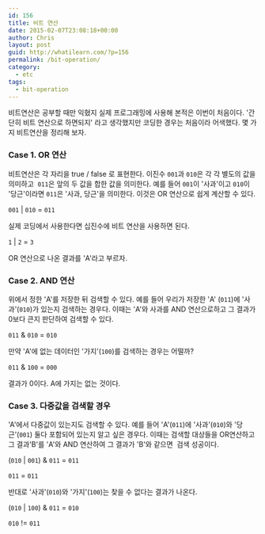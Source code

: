 ```yaml
---
id: 156
title: 비트 연산
date: 2015-02-07T23:08:18+00:00
author: Chris
layout: post
guid: http://whatilearn.com/?p=156
permalink: /bit-operation/
category:
  - etc
tags:
  - bit-operation
---
```

비트연산은 공부할 때만 익혔지 실제 프로그래밍에 사용해 본적은 이번이 처음이다. '간단히 비트 연산으로 하면되지' 라고 생각했지만 코딩한 경우는 처음이라 어색했다. 몇 가지 비트연산을 정리해 보자.

<h3>Case 1. OR 연산</h3>

비트연산은 각 자리을 true / false 로 표현한다. 이진수 <code>001</code>과 <code>010</code>은 각 각 별도의 값을 의미하고  <code>011</code>은 앞의 두 값을 합한 값을 의미한다. 예를 들어 <code>001</code>이 '사과'이고 <code>010</code>이 '당근'이라면 <code>011</code>은 '사과, 당근'을 의미한다. 이것은 OR 연산으로 쉽게 계산할 수 있다.

<code>001</code> | <code>010</code> = <code>011</code>

실제 코딩에서 사용한다면 십진수에 비트 연산을 사용하면 된다.

<code>1</code> | <code>2</code> = <code>3</code>

OR 연산으로 나온 결과를 'A'라고 부르자.

<h3>Case 2. AND 연산</h3>

위에서 정한 'A'를 저장한 뒤 검색할 수 있다. 예를 들어 우리가 저장한 'A' (<code>011</code>)에 '사과'(<code>010</code>)가 있는지 검색하는 경우다. 이때는 'A'와 사과를 AND 연산으로하고 그 결과가 0보다 큰지 판단하여 검색할 수 있다.

<code>011</code> &amp; <code>010</code> = <code>010</code>

만약 'A'에 없는 데이터인 '가지'(<code>100</code>)를 검색하는 경우는 어떨까?

<code>011</code> &amp; <code>100</code> = <code>000</code>

결과가 0이다. A에 가지는 없는 것이다.

<h3>Case 3. 다중값을 검색할 경우</h3>

'A'에서 다중값이 있는지도 검색할 수 있다. 예를 들어 'A'(<code>011</code>)에 '사과'(<code>010</code>)와 '당근'(<code>001</code>) 둘다 포함되어 있는지 알고 싶은 경우다. 이때는 검색할 대상들을 OR연산하고 그 결과'B'를 'A'와 AND 연산하여 그 결과가 'B'와 같으면  검색 성공이다.

(<code>010</code> | <code>001</code>) &amp; <code>011</code> = <code>011</code>

<code>011</code> = <code>011</code>

반대로 '사과'(<code>010</code>)와 '가지'(<code>100</code>)는 찾을 수 없다는 결과가 나온다.

(<code>010</code> | <code>100</code>) &amp; <code>011</code> = <code>010</code>

<code>010</code> != <code>011</code>